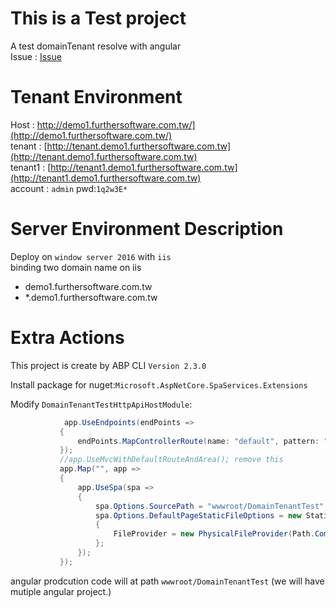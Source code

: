 # This is a Test project  
A test domainTenant resolve  with angular  
Issue  :  [Issue](https://github.com/abpframework/abp/issues/3304)  

# Tenant Environment 
Host :  http://demo1.furthersoftware.com.tw/](http://demo1.furthersoftware.com.tw/)  
tenant  :  [http://tenant.demo1.furthersoftware.com.tw](http://tenant.demo1.furthersoftware.com.tw)  
tenant1 :  [http://tenant1.demo1.furthersoftware.com.tw](http://tenant1.demo1.furthersoftware.com.tw)  
account :  `admin`  pwd:`1q2w3E*`


# Server Environment Description  
 Deploy on `window server 2016` with `iis`  
 binding two domain name on iis    
 - demo1.furthersoftware.com.tw  
 - *.demo1.furthersoftware.com.tw  
 
 # Extra Actions
 This project is create by ABP CLI `Version 2.3.0`
 
 Install package for nuget:`Microsoft.AspNetCore.SpaServices.Extensions`
 
 Modify `DomainTenantTestHttpApiHostModule`:
 ``` csharp
             app.UseEndpoints(endPoints =>
            {
                endPoints.MapControllerRoute(name: "default", pattern: "{controller=Home}/{action=Index}/{id?}");
            });
            //app.UseMvcWithDefaultRouteAndArea(); remove this
            app.Map("", app =>
            {
                app.UseSpa(spa =>
                {
                    spa.Options.SourcePath = "wwwroot/DomainTenantTest";
                    spa.Options.DefaultPageStaticFileOptions = new StaticFileOptions
                    {
                        FileProvider = new PhysicalFileProvider(Path.Combine(Directory.GetCurrentDirectory(), "wwwroot", "DomainTenantTest"))
                    };
                });
            });
 ```
 
 angular prodcution code will at path `wwwroot/DomainTenantTest`  (we will have mutiple angular project.)
 
 
 




